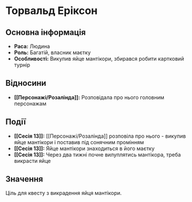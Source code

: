 # Торвальд Еріксон

## Основна інформація
- **Раса:** Людина
- **Роль:** Багатій, власник маєтку
- **Особливості:** Викупив яйце мантікори, збирався робити картковий турнір

## Відносини
- **[[Персонажі/Розалінда]]:** Розповідала про нього головним персонажам

## Події
- **[[Сесія 13]]:** [[Персонажі/Розалінда]] розповіла про нього - викупив яйце мантікори і поставив під сонячним промінням
- **[[Сесія 13]]:** Яйце мантікори знаходиться в його маєтку
- **[[Сесія 13]]:** Через два тижні почне вилуплятись мантікора, треба викрасти яйце

## Значення
Ціль для квесту з викрадення яйця мантікори.
